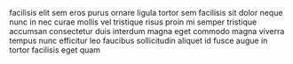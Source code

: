 facilisis elit sem eros purus ornare ligula tortor sem facilisis sit dolor neque
nunc in nec curae mollis vel tristique risus proin mi semper tristique accumsan
consectetur duis interdum magna eget commodo magna viverra tempus nunc
efficitur leo faucibus sollicitudin aliquet id fusce augue in tortor facilisis
eget quam